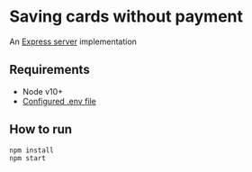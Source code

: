 # Saving cards without payment

An [Express server](http://expressjs.com) implementation

## Requirements

- Node v10+
- [Configured .env file](../README.md)

## How to run

```
npm install
npm start
```
